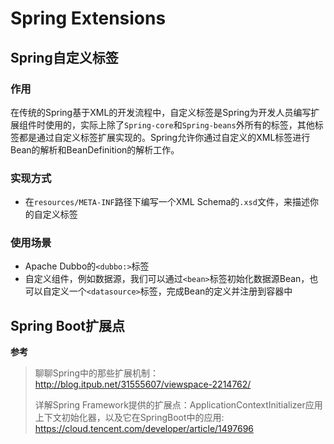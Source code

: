 # Spring Extensions

## Spring自定义标签

### 作用

在传统的Spring基于XML的开发流程中，自定义标签是Spring为开发人员编写扩展组件时使用的，实际上除了`Spring-core`和`Spring-beans`外所有的标签，其他标签都是通过自定义标签扩展实现的。Spring允许你通过自定义的XML标签进行Bean的解析和BeanDefinition的解析工作。

### 实现方式

- 在`resources/META-INF`路径下编写一个XML Schema的`.xsd`文件，来描述你的自定义标签

### 使用场景

- Apache Dubbo的`<dubbo:>`标签
- 自定义组件，例如数据源，我们可以通过`<bean>`标签初始化数据源Bean，也可以自定义一个`<datasource>`标签，完成Bean的定义并注册到容器中

## Spring Boot扩展点

**参考**

> 聊聊Spring中的那些扩展机制：http://blog.itpub.net/31555607/viewspace-2214762/
>
> 详解Spring Framework提供的扩展点：ApplicationContextInitializer应用上下文初始化器，以及它在SpringBoot中的应用: https://cloud.tencent.com/developer/article/1497696